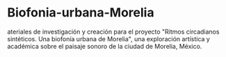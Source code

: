 # Biofonia-urbana-Morelia
ateriales de investigación y creación para el proyecto "Ritmos circadianos sintéticos. Una biofonía urbana de Morelia", una exploración artística y académica sobre el paisaje sonoro de la ciudad de Morelia, México.
